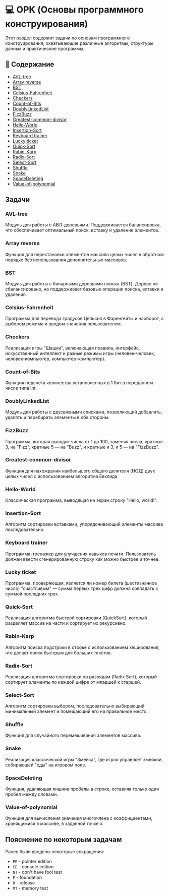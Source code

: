 # 💻 OPK (Основы программного конструирования)

Этот раздел содержит задачи по основам программного конструирования, охватывающие различные алгоритмы, структуры данных и практические программы.

## 📑 Содержание
- [AVL-tree](#avl-tree)
- [Array reverse](#array-reverse)
- [BST](#bst)
- [Celsius-Fahrenheit](#celsius-fahrenheit)
- [Checkers](#checkers)
- [Count-of-Bits](#count-of-bits)
- [DoublyLinkedList](#doublylinkedlist)
- [FizzBuzz](#fizzbuzz)
- [Greatest-common-divisor](#greatest-common-divisor)
- [Hello-World](#hello-world)
- [Insertion-Sort](#insertion-sort)
- [Keyboard trainer](#keyboard-trainer)
- [Lucky ticket](#lucky-ticket)
- [Quick-Sort](#quick-sort)
- [Rabin-Karp](#rabin-karp)
- [Radix-Sort](#radix-sort)
- [Select-Sort](#select-sort)
- [Shuffle](#shuffle)
- [Snake](#snake)
- [SpaceDeleting](#spacedeleting)
- [Value-of-polynomial](#value-of-polynomial)

## Задачи

### AVL-tree
Модуль для работы с АВЛ-деревьями. Поддерживается балансировка, что обеспечивает оптимальный поиск, вставку и удаление элементов.

### Array reverse
Функция для перестановки элементов массива целых чисел в обратном порядке без использования дополнительных массивов.

### BST
Модуль для работы с бинарными деревьями поиска (BST). Дерево не сбалансировано, но поддерживает базовые операции поиска, вставки и удаления.

### Celsius-Fahrenheit
Программа для перевода градусов Цельсия в Фаренгейты и наоборот, с выбором режима и вводом значения пользователем.

### Checkers
Реализация игры "Шашки", включающая правила, интерфейс, искусственный интеллект и разные режимы игры (человек-человек, человек-компьютер, компьютер-компьютер).

### Count-of-Bits
Функция подсчета количества установленных в 1 бит в переданном числе типа int.

### DoublyLinkedList
Модуль для работы с двусвязными списками, позволяющий добавлять, удалять и перебирать элементы в обе стороны.

### FizzBuzz
Программа, которая выводит числа от 1 до 100, заменяя числа, кратные 3, на "Fizz", кратные 5 — на "Buzz", и кратные и 3, и 5 — на "FizzBuzz".

### Greatest-common-divisor
Функция для нахождения наибольшего общего делителя (НОД) двух целых чисел с использованием алгоритма Евклида.

### Hello-World
Классическая программа, выводящая на экран строку "Hello, world!".

### Insertion-Sort
Алгоритм сортировки вставками, упорядочивающий элементы массива последовательно.

### Keyboard trainer
Программа-тренажер для улучшения навыков печати. Пользователь должен ввести сгенерированную строку как можно быстрее и точнее.

### Lucky ticket
Программа, проверяющая, является ли номер билета (шестизначное число) "счастливым" — сумма первых трех цифр должна совпадать с суммой последних трех.

### Quick-Sort
Реализация алгоритма быстрой сортировки (QuickSort), который разделяет массив на части и сортирует их рекурсивно.

### Rabin-Karp
Алгоритм поиска подстроки в строке с использованием хеширования, что делает поиск быстрым для больших текстов.

### Radix-Sort
Реализация алгоритма сортировки по разрядам (Radix Sort), который сортирует элементы по каждой цифре от младшей к старшей.

### Select-Sort
Алгоритм сортировки выбором, последовательно выбирающий минимальный элемент и помещающий его на правильное место.

### Shuffle
Функция для случайного перемешивания элементов массива.

### Snake
Реализация классической игры "Змейка", где игрок управляет змейкой, собирающей "еды" на игровом поле.

### SpaceDeleting
Функция, удаляющая лишние пробелы в строке, оставляя только один пробел между словами.

### Value-of-polynomial
Функция для вычисления значения многочлена с коэффициентами, хранящимися в массиве, в заданной точке x.

## Пояснение по некоторым задачам
Ранее были введены некоторые сокращения:
* `PE` - pointer edition
* `CE` - console edition
* `NT` - don't have fool test
* `F` - foundation
* `R` - release
* `MT` - memory test